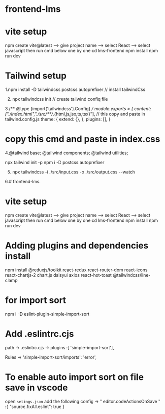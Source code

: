 
# frontend-lms
# vite setup
npm create vite@latest
--> give project name
--> select React
--> select javascript
then run cmd below one by one
cd lms-frontend
  npm install
  npm run dev
 

 # Tailwind setup
 1.npm install -D tailwindcss postcss autoprefixer // install tailwindCss

2. npx tailwindcss init  // create tailwind confiq file 

 3./** @type {import('tailwindcss').Config} */
module.exports = {
  content: ["./index.html","./src/**/*.{html,js,jsx,ts,tsx}"], // this copy and paste in tailwind.config.js 
  theme: {
    extend: {},
  },
  plugins: [],
}
# copy this cmd and paste in index.css
 4.@tailwind base;
@tailwind components;
@tailwind utilities;

npx tailwind init -p 
npm i -D postcss autoprefixer

5. npx tailwindcss -i ./src/input.css -o ./src/output.css --watch

6.# frontend-lms
# vite setup
npm create vite@latest
--> give project name
--> select React
--> select javascript
then run cmd below one by one
cd lms-frontend
  npm install
  npm run dev
 
 # Adding  plugins and  dependencies install 
 npm install @reduxjs/toolkit react-redux react-router-dom react-icons react-chartjs-2 chart.js daisyui axios react-hot-toast @tailwindcss/line-clamp


 # for import sort 
 npm i -D eslint-plugin-simple-import-sort

 # Add .eslintrc.cjs
 path -> .eslintrc.cjs -> plugins :[ 'simple-import-sort'],

 Rules ->  'simple-import-sort/imports': 'error',

 # To enable auto import  sort on file save  in vscode 

 open `setings.json`
 add the following  config -> " editor.codeActionsOnSave " :{
  "source.fixAll.eslint": true
 }
